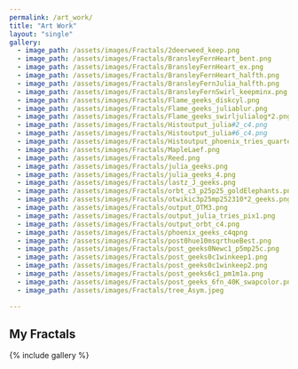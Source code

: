 ```yaml
---
permalink: /art_work/
title: "Art Work"
layout: "single"
gallery:
  - image_path: /assets/images/Fractals/2deerweed_keep.png
  - image_path: /assets/images/Fractals/BransleyFernHeart_bent.png
  - image_path: /assets/images/Fractals/BransleyFernHeart_ex.png
  - image_path: /assets/images/Fractals/BransleyFernHeart_halfth.png
  - image_path: /assets/images/Fractals/BransleyFernJulia_halfth.png
  - image_path: /assets/images/Fractals/BransleyFernSwirl_keepminx.png
  - image_path: /assets/images/Fractals/Flame_geeks_diskcyl.png
  - image_path: /assets/images/Fractals/Flame_geeks_juliablur.png
  - image_path: /assets/images/Fractals/Flame_geeks_swirljulialog*2.png
  - image_path: /assets/images/Fractals/Histoutput_julia#2_c4.png
  - image_path: /assets/images/Fractals/Histoutput_julia#6_c4.png
  - image_path: /assets/images/Fractals/Histoutput_phoenix_tries_quartetReIm_abs.png
  - image_path: /assets/images/Fractals/MapleLaef.png
  - image_path: /assets/images/Fractals/Reed.png
  - image_path: /assets/images/Fractals/julia_geeks.png
  - image_path: /assets/images/Fractals/julia_geeks_4.png
  - image_path: /assets/images/Fractals/lastz_J_geeks.png
  - image_path: /assets/images/Fractals/orbt_c3_p25p25_goldElephants.png
  - image_path: /assets/images/Fractals/otwikic3p25mp252310*2_geeks.png
  - image_path: /assets/images/Fractals/output_OTM3.png
  - image_path: /assets/images/Fractals/output_julia_tries_pix1.png
  - image_path: /assets/images/Fractals/output_orbt_c4.png
  - image_path: /assets/images/Fractals/phoenix_geeks_c4qpng
  - image_path: /assets/images/Fractals/post0hue10msqrthueBest.png
  - image_path: /assets/images/Fractals/post_geeks0Newc1_p5mp25c.png
  - image_path: /assets/images/Fractals/post_geeks0c1winkeep1.png
  - image_path: /assets/images/Fractals/post_geeks0c1winkeep2.png
  - image_path: /assets/images/Fractals/post_geeks6c1_pm1m1a.png
  - image_path: /assets/images/Fractals/post_geeks_6fn_40K_swapcolor.png
  - image_path: /assets/images/Fractals/tree_Asym.jpeg

---
```



## My Fractals
{% include gallery %}
